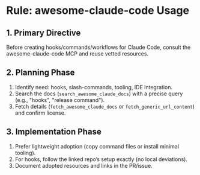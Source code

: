 # Rule: awesome-claude-code Usage

## 1. Primary Directive
Before creating hooks/commands/workflows for Claude Code, consult the awesome-claude-code MCP and reuse vetted resources.

## 2. Planning Phase
1. Identify need: hooks, slash-commands, tooling, IDE integration.
2. Search the docs (`search_awesome_claude_docs`) with a precise query (e.g., "hooks", "release command").
3. Fetch details (`fetch_awesome_claude_docs` or `fetch_generic_url_content`) and confirm license.

## 3. Implementation Phase
1. Prefer lightweight adoption (copy command files or install minimal tooling).
2. For hooks, follow the linked repo’s setup exactly (no local deviations).
3. Document adopted resources and links in the PR/issue.
